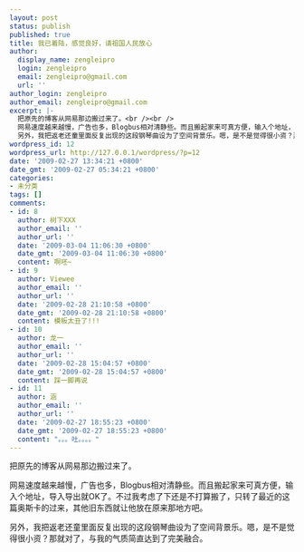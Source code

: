```yaml
---
layout: post
status: publish
published: true
title: 我已着陆，感觉良好，请祖国人民放心
author:
  display_name: zengleipro
  login: zengleipro
  email: zengleipro@gmail.com
  url: ''
author_login: zengleipro
author_email: zengleipro@gmail.com
excerpt: |-
  把原先的博客从网易那边搬过来了。<br /><br />
  网易速度越来越慢，广告也多，Blogbus相对清静些。而且搬起家来可真方便，输入个地址，导入导出就OK了。不过我考虑了下还是不打算搬了，只转了最近的这篇奥斯卡的过来，其他旧东西就让他放在原来那地方吧。<br /><br />
  另外，我把返老还童里面反复出现的这段钢琴曲设为了空间背景乐。嗯，是不是觉得很小资？那就对了，与我的气质简直达到了完美融合。<br /><br />
wordpress_id: 12
wordpress_url: http://127.0.0.1/wordpress/?p=12
date: '2009-02-27 13:34:21 +0800'
date_gmt: '2009-02-27 05:34:21 +0800'
categories:
- 未分类
tags: []
comments:
- id: 8
  author: 树下XXX
  author_email: ''
  author_url: ''
  date: '2009-03-04 11:06:30 +0800'
  date_gmt: '2009-03-04 11:06:30 +0800'
  content: 啊呸~
- id: 9
  author: Viewee
  author_email: ''
  author_url: ''
  date: '2009-02-28 21:10:58 +0800'
  date_gmt: '2009-02-28 21:10:58 +0800'
  content: 模板太丑了!!!
- id: 10
  author: 龙一
  author_email: ''
  author_url: ''
  date: '2009-02-28 15:04:57 +0800'
  date_gmt: '2009-02-28 15:04:57 +0800'
  content: 踩一脚再说
- id: 11
  author: 涵
  author_email: ''
  author_url: ''
  date: '2009-02-27 18:55:23 +0800'
  date_gmt: '2009-02-27 18:55:23 +0800'
  content: "。。。吐。。。。"
---
```

把原先的博客从网易那边搬过来了。

网易速度越来越慢，广告也多，Blogbus相对清静些。而且搬起家来可真方便，输入个地址，导入导出就OK了。不过我考虑了下还是不打算搬了，只转了最近的这篇奥斯卡的过来，其他旧东西就让他放在原来那地方吧。

另外，我把返老还童里面反复出现的这段钢琴曲设为了空间背景乐。嗯，是不是觉得很小资？那就对了，与我的气质简直达到了完美融合。